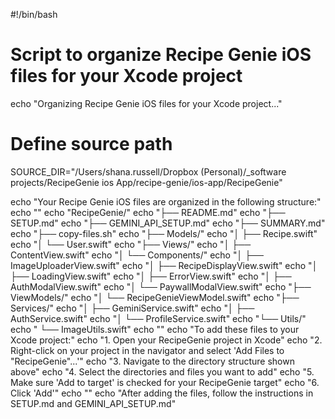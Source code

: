 #!/bin/bash

# Script to organize Recipe Genie iOS files for your Xcode project

echo "Organizing Recipe Genie iOS files for your Xcode project..."

# Define source path
SOURCE_DIR="/Users/shana.russell/Dropbox (Personal)/_software projects/RecipeGenie ios App/recipe-genie/ios-app/RecipeGenie"

echo "Your Recipe Genie iOS files are organized in the following structure:"
echo ""
echo "RecipeGenie/"
echo "├── README.md"
echo "├── SETUP.md"
echo "├── GEMINI_API_SETUP.md"
echo "├── SUMMARY.md"
echo "├── copy-files.sh"
echo "├── Models/"
echo "│   ├── Recipe.swift"
echo "│   └── User.swift"
echo "├── Views/"
echo "│   ├── ContentView.swift"
echo "│   └── Components/"
echo "│       ├── ImageUploaderView.swift"
echo "│       ├── RecipeDisplayView.swift"
echo "│       ├── LoadingView.swift"
echo "│       ├── ErrorView.swift"
echo "│       ├── AuthModalView.swift"
echo "│       └── PaywallModalView.swift"
echo "├── ViewModels/"
echo "│   └── RecipeGenieViewModel.swift"
echo "├── Services/"
echo "│   ├── GeminiService.swift"
echo "│   ├── AuthService.swift"
echo "│   └── ProfileService.swift"
echo "└── Utils/"
echo "    └── ImageUtils.swift"
echo ""
echo "To add these files to your Xcode project:"
echo "1. Open your RecipeGenie project in Xcode"
echo "2. Right-click on your project in the navigator and select 'Add Files to \"RecipeGenie\"...'"
echo "3. Navigate to the directory structure shown above"
echo "4. Select the directories and files you want to add"
echo "5. Make sure 'Add to target' is checked for your RecipeGenie target"
echo "6. Click 'Add'"
echo ""
echo "After adding the files, follow the instructions in SETUP.md and GEMINI_API_SETUP.md"
